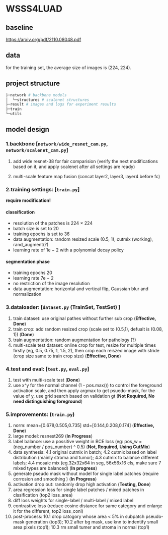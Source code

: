 # WSSS4LUAD


## baseline

https://arxiv.org/pdf/2110.08048.pdf

## data

for the training set, the average size of images is (224, 224).

## project structure

```bash
├─network # backbone models
│  └─structures # scalenet structures
├─result # images and logs for experiment results
├─train
└─utils	
```

## model design

### 1.backbone [`network/wide_resnet_cam.py`, `network/scalenet_cam.py`]
1.  add wide resnet-38 for fair comparision (verify the next modifications based on it, and apply scalenet after all settings are ready)

2.  multi-scale feature map fusion (concat layer2, layer3, layer4 before fc)

### 2.training settings: [`train.py`]

**require modification!**

#### classification

- resolution of the patches is 224 × 224
- batch size is set to 20
- training epochs is set to 36
- data augmentation: random resized scale (0.5, 1), cutmix (working), rand_augment(?)
- learning rate of 1e − 2 with a polynomial decay policy

#### segmentation phase

- training epochs 20 
- learning rate 7e − 2
- no restriction of the image resolution
- data augmentation: horizontal and vertical flip, Gaussian blur and normalization

### 3.dataloader: [`dataset.py` (TrainSet, TestSet) ]

1. train dataset: use original pathes without further sub crop (**Effective, Done**)
2. train crop: add random resized crop (scale set to (0.5,1), defualt is (0.08, 1)) (**Done**)
3. train augmentation: random augmentation for pathology (?)
4. multi-scale test dataset: online crop for test, resize for multiple times firstly (eg, 0.5, 0.75, 1, 1.5, 2), then crop each reiszed image with stride (crop size same to train crop size) (**Effective, Done**)

### 4.test and eval: [`test.py`, `eval.py`]
1. test with multi-scale test (**Done**)
2. use x^y for the normal channel (1 - pos.max()) to control the foreground activation scale, and then apply argmax to get psuedo-mask, for the value of y, use grid search based on validation gt (**Not Required, No need distinguishing foreground**)

### 5.improvements: (`train.py`)
1. norm: mean=[0.678,0.505,0.735] std=[0.144,0.208,0.174] (**Effective, Done**)
2. large model: resnest269 (**In Progress**)
3. label balance: use a possitive weight in BCE loss (eg: pos_w = (neg_number / pos_number) ^ 0.5) (**Not, Required, Using CutMix**)
4. data synthesis: 4.1 original cutmix in batch; 4.2 cutmix based on label distribution (mainly stroma and tumor); 4.3 cutmix to balance different labels; 4.4 mosaic mix (eg.32x32x64 in seg, 56x56x16 cls, make sure 7 mixed types are balanced) (**In progress**)
5. generate pseudo mask without model for single label patches (require corrosion and smoothing ) (**In Progress**)
6. activation drop out: randomly drop high activation (**Testing, Done**)
7. area regression loss for single label patches / mixed patches in clssification (top2 loss_area)
8. diff loss weights for single-label / multi-label / mixed label
9. contrastive loss (reduce cosine distance for same category and enlarge it for the different, top2 loss_conl)
10. post-process: 10.1 drop catogory whose area < 5% in subpatch pseudo-mask generation (top3); 10.2 after bg mask, use knn to indentify small area pixels (top1); 10.3 rm small tumer and stroma in normal (top1)
